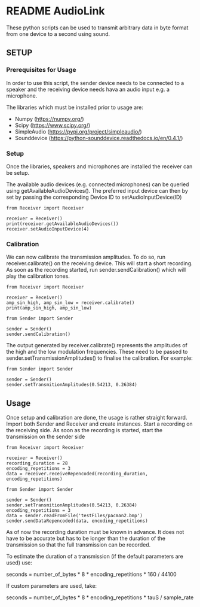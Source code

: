 # README AudioLink

These python scripts can be used to transmit arbitrary data in byte format from one device to a second using sound.

## SETUP
### Prerequisites for Usage
In order to use this script, the sender device needs to be connected to a speaker and the receiving device needs 
hava an audio input e.g. a microphone.

The libraries which must be installed prior to usage are:

- Numpy (https://numpy.org/)
- Scipy (https://www.scipy.org/)
- SimpleAudio (https://pypi.org/project/simpleaudio/)
- Sounddevice (https://python-sounddevice.readthedocs.io/en/0.4.1/)

### Setup
Once the libraries, speakers and microphones are installed the receiver can be setup. 

The available audio devices (e.g. connected microphones) can be queried using getAvailableAudioDevices().
The preferred input device can then by set by passing the corresponding Device ID to setAudioInputDevice(ID)
```
from Receiver import Receiver

receiver = Receiver()
print(receiver.getAvailableAudioDevices())
receiver.setAudioInputDevice(4)

```

### Calibration
We can now calibrate the transmission amplitudes. To do so, run receiver.calibrate() on the receiving device. This 
will start a short recording. As soon as the recording started, run sender.sendCalibration() which will play the 
calibration tones.

```
from Receiver import Receiver

receiver = Receiver()
amp_sin_high, amp_sin_low = receiver.calibrate()
print(amp_sin_high, amp_sin_low)
```

```
from Sender import Sender

sender = Sender()
sender.sendCalibration()
```

The output generated by receiver.calibrate() represents the amplitudes of the high and the low modulation frequencies. 
These need to be passed to sender.setTransmissionAmplitudes() to finalise the calibration. For example:

```
from Sender import Sender

sender = Sender()
sender.setTransmitionAmplitudes(0.54213, 0.26384)

```

## Usage
Once setup and calibration are done, the usage is rather straight forward. Import both Sender and Receiver and create 
instances. Start a recording on the receiving side. As soon as the recording is started, start the transmission on 
the sender side

```
from Receiver import Receiver

receiver = Receiver()
recording_duration = 28
encoding_repetitions = 3
data = receiver.receiveRepencoded(recording_duration, encoding_repetitions)
```

```
from Sender import Sender

sender = Sender()
sender.setTransmitionAmplitudes(0.54213, 0.26384)
encoding_repetitions = 3
data = sender.readFromFile('testFiles/pacman2.bmp')
sender.sendDataRepencoded(data, encoding_repetitions)

```

As of now the recording duration must be known in advance. It does not have to be accurate but has to be longer than 
the duration of the transmission so that the full transmission can be recorded. 

To estimate the duration of a transmission (if the default parameters are used) use:

seconds = number_of_bytes * 8 * encoding_repetitions * 160 / 44100

If custom parameters are used, take:

seconds = number_of_bytes * 8 * encoding_repetitions * tauS / sample_rate

